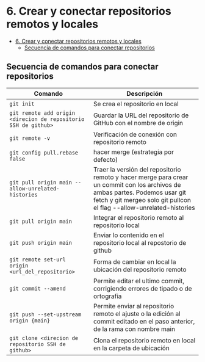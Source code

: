# 6. Crear y conectar repositorios remotos y locales

- [6. Crear y conectar repositorios remotos y locales](#6-crear-y-conectar-repositorios-remotos-y-locales)
  - [Secuencia de comandos para conectar repositorios](#secuencia-de-comandos-para-conectar-repositorios)

## Secuencia de comandos para conectar repositorios

| Comando                                                         | Descripción                                                                                                                                                                                           |
| --------------------------------------------------------------- | ----------------------------------------------------------------------------------------------------------------------------------------------------------------------------------------------------- |
| `git init`                                                      | Se crea el repositorio en local                                                                                                                                                                       |
| `git remote add origin <direcion de repositorio SSH de github>` | Guardar la URL del repositorio de GitHub con el nombre de origin                                                                                                                                      |
| `git remote -v`                                                 | Verificación de conexión con repositorio remoto                                                                                                                                                       |
| `git config pull.rebase false`                                  | hacer merge (estrategia por defecto)                                                                                                                                                                  |
| `git pull origin main --allow-unrelated-histories`              | Traer la versión del repositorio remoto y hacer merge para crear un commit con los archivos de ambas partes. Podemos usar git fetch y git mergeo solo git pullcon el flag --allow-unrelated-histories |
| `git pull origin main`                                          | Integrar el repositorio remoto al repositorio local                                                                                                                                                   |
| `git push origin main`                                          | Enviar lo contenido en el repositorio local al repostorio de github                                                                                                                                   |
| `git remote set-url origin <url_del_repositorio> `              | Forma de cambiar en local la ubicación del repositorio remoto                                                                                                                                         |
| `git commit --amend`                                            | Permite editar el ultimo commit, corrigiendo errores de tipado o de ortografia                                                                                                                        |
| `git push --set-upstream origin {main}`                         | Permite enviar al repositorio remoto el ajuste o la edición al commit editado en el paso anterior, de la rama con nombre main                                                                         |
| `git clone <direcion de repositorio SSH de github>`             | Clona el repositorio remoto en local en la carpeta de ubicación                                                                                                                                       |